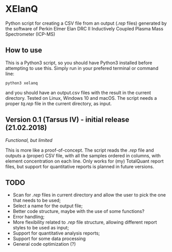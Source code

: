 # XElanQ
Python script for creating a CSV file from an output (*.rep* files) generated by the software of Perkin Elmer Elan DRC II Inductively Coupled  Plasma Mass Spectrometer (ICP-MS)

## How to use
This is a Python3 script, so you should have Python3 installed before attempting to use this.
Simply run in your prefered terminal or command line:
    
    python3 xelanq

and you should have an output.csv files with the result in the current directory. Tested on Linux, Windows 10 and macOS. The script needs a proper *tq.rep* file in the current directory, as input.

## Version 0.1 (Tarsus IV) - initial release (21.02.2018)
*Functional, but limited*

This is more like a proof-of-concept. The script reads the *.rep* file and outputs a (proper) CSV file, with all the samples ordered in columns, with element concentration on each line. Only works for (my) TotalQuant report files, but support for quantitative reports is planned in future versions.

## TODO
- Scan for *.rep* files in current directory and allow the user to pick the one that needs to be used;
- Select a name for the output file;
- Better code structure, maybe with the use of some functions?
- Error handling;
- More flexibility related to *.rep* file structure, allowing different report styles to be used as input;
- Support for quantitative analysis reports;
- Support for some data processing
- General code optimization (?)
